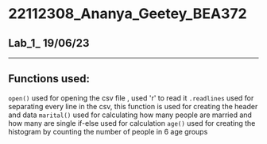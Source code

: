 # 22112308_Ananya_Geetey_BEA372
## Lab_1_ 19/06/23
---
## Functions used:
`open()`
used for opening the csv file , used 'r' to read it
`.readlines`
used for separating every line in the csv, this function is used for creating the header and data
`marital()`
used for calculating how many people are married and how many are single
if-else used for calculation
`age()`
used for creating the histogram by counting the number of people in 6 age groups
